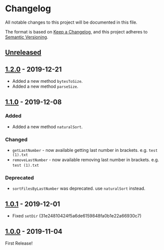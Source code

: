 # Changelog

All notable changes to this project will be documented in this file.

The format is based on [Keep a Changelog](https://keepachangelog.com/en/1.0.0/),
and this project adheres to [Semantic Versioning](https://semver.org/spec/v2.0.0.html).

## [Unreleased]

## [1.2.0] - 2019-12-21

- Added a new method `bytesToSize`.
- Added a new method `parseSize`.

## [1.1.0] - 2019-12-08

### Added

- Added a new method `naturalSort`.

### Changed

- `getLastNumber` - now available getting last number in brackets. e.g. `test (1).txt`
- `removeLastNumber` - now available removing last number in brackets. e.g. `test (1).txt`

### Deprecated

- `sortFilesByLastNumber` was deprecated. use `naturalSort` instead.

## [1.0.1] - 2019-12-01

- Fixed `setDir` (31e24810424f5a6de6159848fa0b1e22a66930c7)

## [1.0.0] - 2019-11-04

First Release!

[Unreleased]: https://github.com/archco/file-path-helper/compare/v1.2.0...HEAD
[1.2.0]: https://github.com/archco/file-path-helper/compare/v1.1.0...v1.2.0
[1.1.0]: https://github.com/archco/file-path-helper/compare/v1.0.1...v1.1.0
[1.0.1]: https://github.com/archco/file-path-helper/compare/v1.0.0...v1.0.1
[1.0.0]: https://github.com/archco/file-path-helper/releases/tag/v1.0.0
